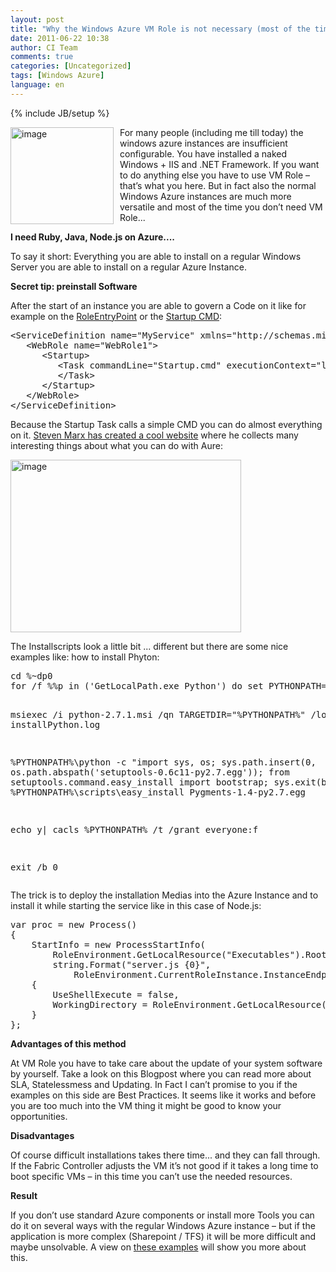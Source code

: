```yaml
---
layout: post
title: "Why the Windows Azure VM Role is not necessary (most of the time)"
date: 2011-06-22 10:38
author: CI Team
comments: true
categories: [Uncategorized]
tags: [Windows Azure]
language: en
---
```

{% include JB/setup %}

  <p><b></b></p>  <p><a href="{{BASE_PATH}}/assets/wp-images-en/image158.png"><img style="background-image: none; border-bottom: 0px; border-left: 0px; margin: 0px 10px 0px 0px; padding-left: 0px; padding-right: 0px; display: inline; float: left; border-top: 0px; border-right: 0px; padding-top: 0px" title="image" border="0" alt="image" align="left" src="{{BASE_PATH}}/assets/wp-images-en/image_thumb66.png" width="165" height="155" /></a>For many people (including me till today) the windows azure instances are insufficient configurable. You have installed a naked Windows + IIS and .NET Framework. If you want to do anything else you have to use VM Role – that’s what you here. But in fact also the normal Windows Azure instances are much more versatile and most of the time you don’t need VM Role...</p>  
<!--more--><p><b>I need Ruby, Java, Node.js on Azure.... </b></p>  <p><b></b></p>  <p>To say it short: Everything you are able to install on a regular Windows Server you are able to install on a regular Azure Instance.</p>  <p><b>Secret tip: preinstall Software</b></p>  <p><b></b></p>  <p>After the start of an instance you are able to govern a Code on it like for example on the <a href="http://msdn.microsoft.com/en-us/library/microsoft.windowsazure.serviceruntime.roleentrypoint.aspx">RoleEntryPoint</a> or the <a href="http://msdn.microsoft.com/en-us/library/gg456327.aspx">Startup CMD</a>:</p>  <div style="padding-bottom: 0px; margin: 0px; padding-left: 0px; padding-right: 0px; display: inline; float: none; padding-top: 0px" id="scid:812469c5-0cb0-4c63-8c15-c81123a09de7:4ba220bb-998f-4db1-9ae2-f300da619a0b" class="wlWriterEditableSmartContent"><pre name="code" class="c#">&lt;ServiceDefinition name="MyService" xmlns="http://schemas.microsoft.com/ServiceHosting/2008/10/ServiceDefinition"&gt;
   &lt;WebRole name="WebRole1"&gt;
      &lt;Startup&gt;
         &lt;Task commandLine="Startup.cmd" executionContext="limited" taskType="simple"&gt;
         &lt;/Task&gt;
      &lt;/Startup&gt;
   &lt;/WebRole&gt;
&lt;/ServiceDefinition&gt;</pre></div>

<p>Because the Startup Task calls a simple CMD you can do almost everything on it. <a href="http://things.smarx.com/">Steven Marx has created a cool website</a> where he collects many interesting things about what you can do with Aure:</p>

<p><img style="background-image: none; border-bottom: 0px; border-left: 0px; padding-left: 0px; padding-right: 0px; border-top: 0px; border-right: 0px; padding-top: 0px" title="image" border="0" alt="image" src="{{BASE_PATH}}/assets/wp-images-de/image_thumb420.png" width="369" height="276" /></p>

<p>The Installscripts look a little bit ... different but there are some nice examples like: how to install Phyton:</p>

<div style="padding-bottom: 0px; margin: 0px; padding-left: 0px; padding-right: 0px; display: inline; float: none; padding-top: 0px" id="scid:812469c5-0cb0-4c63-8c15-c81123a09de7:b25ea570-e8ee-4070-bd60-730240fbfcd7" class="wlWriterEditableSmartContent"><pre name="code" class="c#">cd %~dp0
for /f %%p in ('GetLocalPath.exe Python') do set PYTHONPATH=%%p

msiexec /i python-2.7.1.msi /qn TARGETDIR="%PYTHONPATH%" /log installPython.log

%PYTHONPATH%\python -c "import sys, os; sys.path.insert(0, os.path.abspath('setuptools-0.6c11-py2.7.egg')); from setuptools.command.easy_install import bootstrap; sys.exit(bootstrap())"
%PYTHONPATH%\scripts\easy_install Pygments-1.4-py2.7.egg

echo y| cacls %PYTHONPATH% /t /grant everyone:f

exit /b 0</pre></div>

<p>The trick is to deploy the installation Medias into the Azure Instance and to install it while starting the service like in this case of Node.js:</p>

<div style="padding-bottom: 0px; margin: 0px; padding-left: 0px; padding-right: 0px; display: inline; float: none; padding-top: 0px" id="scid:812469c5-0cb0-4c63-8c15-c81123a09de7:c79721b4-40c8-4f51-a5d5-500ae0039afd" class="wlWriterEditableSmartContent"><pre name="code" class="c#">var proc = new Process()
{
    StartInfo = new ProcessStartInfo(
        RoleEnvironment.GetLocalResource("Executables").RootPath + @"\node.exe",
        string.Format("server.js {0}",
            RoleEnvironment.CurrentRoleInstance.InstanceEndpoints["HttpIn"].IPEndpoint.Port))
    {
        UseShellExecute = false,
        WorkingDirectory = RoleEnvironment.GetLocalResource("Executables").RootPath
    }
};</pre></div>

<p><b>Advantages of this method</b></p>

<p>At VM Role you have to take care about the update of your system software by yourself. Take a look on this Blogpost where you can read more about SLA, Statelessmess and Updating. In Fact I can’t promise to you if the examples on this side are Best Practices. It seems like it works and before you are too much into the VM thing it might be good to know your opportunities.</p>

<p><b>Disadvantages</b></p>

<p>Of course difficult installations takes there time... and they can fall through. If the Fabric Controller adjusts the VM it’s not good if it takes a long time to boot specific VMs – in this time you can’t use the needed resources. </p>

<p><b>Result</b></p>

<p>If you don’t use standard Azure components or install more Tools you can do it on several ways with the regular Windows Azure instance – but if the application is more complex (Sharepoint / TFS) it will be more difficult and maybe unsolvable. A view on <a href="http://things.smarx.com/">these examples</a> will show you more about this.</p>
